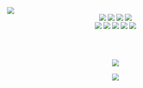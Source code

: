 <img src="https://capsule-render.vercel.app/api?type=wave&color=auto&height=300&section=header&text=Zuhye%&fontSize=90" />

<div align="center">
	<img src="https://img.shields.io/badge/C-A8B9CC?style=flat&logo=C&logoColor=white" />
	<img src="https://img.shields.io/badge/C++-00599C?style=flat&logo=C++&logoColor=white" />
	<img src="https://img.shields.io/badge/Python-3776AB?style=flat&logo=Python&logoColor=white" />
	<img src="https://img.shields.io/badge/Java-FF7800?style=flat&logo=java&logoColor=white" /> 
	</br>
	<img src="https://img.shields.io/badge/Javascript-F7DF1E?style=flat&logo=Javascript&logoColor=white" />
	<img src="https://img.shields.io/badge/typescript-3178C6?style=flat&logo=typescript&logoColor=white" />
	<img src="https://img.shields.io/badge/HTML-E34F26?style=flat&logo=HTML&logoColor=white" />
	<img src="https://img.shields.io/badge/CSS-1572B6?style=flat&logo=CSS&logoColor=white" />
	<img src="https://img.shields.io/badge/Kotlin-7F52FF?style=flat&logo=CSS&logoColor=white" />	
</div>
</br>
</br>
</br>
</br>

<div align = "center">
	<img src="https://github-readme-stats.vercel.app/api/top-langs/?username=Zuhye&layout=compact"><br><br>
	<img src="https://github-readme-stats.vercel.app/api?username=Zuhye&show_icons=true">		
</div>

